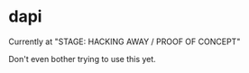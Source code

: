 # dapi

Currently at "STAGE: HACKING AWAY / PROOF OF CONCEPT"

Don't even bother trying to use this yet.
